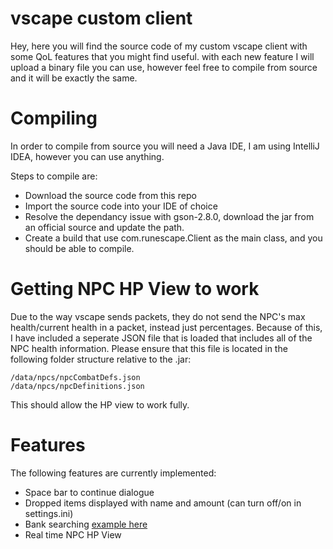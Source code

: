 # vscape custom client

Hey, here you will find the source code of my custom vscape client with some QoL features that you might find useful. with each new feature I will upload a binary file you can use, however feel free to compile from source and it will be exactly the same.

# Compiling
In order to compile from source you will need a Java IDE, I am using IntelliJ IDEA, however you can use anything.

Steps to compile are:

 - Download the source code from this repo
 - Import the source code into your IDE of choice
 - Resolve the dependancy issue with gson-2.8.0, download the jar from an official source and update the path.
 - Create a build that use com.runescape.Client as the main class, and you should be able to compile.
# Getting NPC HP View to work
Due to the way vscape sends packets, they do not send the NPC's max health/current health in a packet, instead just percentages. Because of this, I have included a seperate JSON file that is loaded that includes all of the NPC health information. Please ensure that this file is located in the following folder structure relative to the .jar:

    /data/npcs/npcCombatDefs.json
    /data/npcs/npcDefinitions.json

This should allow the HP view to work fully.
# Features

The following features are currently implemented:

 - Space bar to continue dialogue
 - Dropped items displayed with name and amount (can turn off/on in settings.ini)
 - Bank searching [example here](https://streamable.com/j8nuw)
 - Real time NPC HP View
